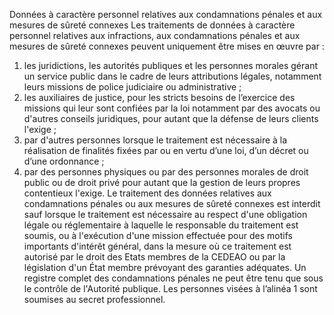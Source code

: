 Données à caractère personnel relatives aux condamnations pénales et aux mesures de sûreté connexes
Les traitements 	de données à caractère personnel relatives aux infractions, aux condamnations pénales et aux mesures de sûreté connexes peuvent uniquement être mises en œuvre par :
1. les juridictions, les autorités publiques et les personnes morales gérant un service public dans le cadre de leurs attributions légales, notamment leurs missions de police judiciaire ou administrative ;
1. les auxiliaires de justice, pour les stricts besoins de l’exercice des missions qui leur sont confiées par la loi notamment par des avocats ou d'autres conseils juridiques, pour autant que la défense de leurs clients l'exige ;
1. par d'autres personnes lorsque le traitement est nécessaire à la réalisation de finalités fixées par ou en vertu d’une loi, d’un décret ou d’une ordonnance ;
1. par des personnes physiques ou par des personnes morales de droit public ou de droit privé pour autant que la gestion de leurs propres contentieux l'exige.
Le traitement des données relatives aux condamnations pénales ou aux mesures de sûreté connexes est interdit sauf lorsque le traitement est nécessaire au respect d'une obligation légale ou réglementaire à laquelle le responsable du traitement est soumis, ou à l'exécution d'une mission effectuée pour des motifs importants d'intérêt général, dans la mesure où ce traitement est autorisé par le droit des Etats membres de la CEDEAO ou par la législation d'un État membre prévoyant des garanties adéquates.
Un registre complet des condamnations pénales ne peut être tenu que sous le contrôle de l'Autorité publique.
Les personnes visées à l’alinéa 1 sont soumises au secret professionnel.